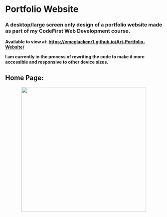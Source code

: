 <h1>Portfolio Website</h1>
<h3>
A desktop/large screen only design of a portfolio website made as part of my CodeFirst Web Development course.
 </h3>

<b>Available to view at: https://emcglackenr1.github.io/Art-Portfolio-Website/<b>
<p> I am currently in the process of rewriting the code to make it more accessible and responsive to other device sizes. </p>

 
 <h2> Home Page: </h2>

 
<p align="center">
  <img src="" width="400"  alt="">
</p>
 
 
